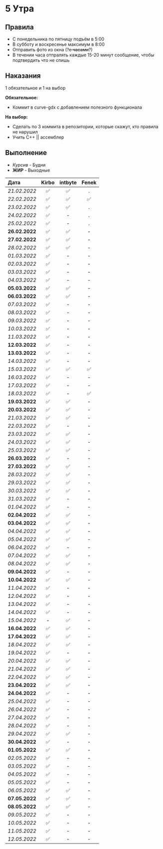 # 5 Утра

## Правила

* С понедельника по пятницу подъём в 5:00
* В субботу и воскресенье максимум в 8:00
* Отправить фото из окна (?~~с часами~~?)
* В течении часа отпралять каждые 15-20 минут сообщение, чтобы подтвердить что не спишь

## Наказания
1 обязательное и 1 на выбор

**Обязательное:**
- Коммит в curve-gdx с добавлением полезного функционала

**На выбор:**

- Сделать по 3 коммита в репозитории, которые скажут, кто правила не нарушил
- Учить C++ || ассемблер


## Выполнение

* _Курсив_ - Будни
* **ЖИР** - Выходные

| Дата           | Kirbo | intbyte | Fenek |
|:---------------|:-----:|:-------:|:-----:|
|  _21.02.2022_  |  ✅   |   ✅    |   .   |
|  _22.02.2022_  |  ✅   |   ✅    |  ✅   |
|  _23.02.2022_  |  ✅   |   ✅    |   .   |
|  _24.02.2022_  |  ✅   |    -    |   .   |
|  _25.02.2022_  |  ✅   |    -    |   .   |
| **26.02.2022** |  ✅   |   ✅    |   -   |
| **27.02.2022** |  ✅   |   ✅    |   -   |
|  _28.02.2022_  |  ✅   |   ✅    |   -   |
|  _01.03.2022_  |  ✅   |    -    |   -   |
|  _02.03.2022_  |  ✅   |    -    |   -   |
|  _03.03.2022_  |  ✅   |    -    |   -   |
|  _04.03.2022_  |  ✅   |    -    |   -   |
| **05.03.2022** |  ✅   |   ✅    |   -   |
| **06.03.2022** |  ✅   |   ✅    |   -   |
|  _07.03.2022_  |  ✅   |    -    |   -   |
|  _08.03.2022_  |  ✅   |    -    |   -   |
|  _09.03.2022_  |  ✅   |    -    |   -   |
|  _10.03.2022_  |  ✅   |    -    |   -   |
|  _11.03.2022_  |  ✅   |    -    |   -   |
| **12.03.2022** |  ✅   |    -    |   -   |
| **13.03.2022** |  ✅   |    -    |   -   |
|  _14.03.2022_  |  ✅   |    -    |   -   |
|  _15.03.2022_  |  ✅   |   ✅    |  ✅   |
|  _16.03.2022_  |  ✅   |    -    |   -   |
|  _17.03.2022_  |  ✅   |    -    |   -   |
|  _18.03.2022_  |  ✅   |    -    |  ✅   |
| **19.03.2022** |  ✅   |   ✅    |   -   |
| **20.03.2022** |  ✅   |   ✅    |   -   |
|  _21.03.2022_  |  ✅   |   ✅    |   -   |
|  _22.03.2022_  |  ✅   |    -    |   -   |
|  _23.03.2022_  |  ✅   |   ✅    |   -   |
|  _24.03.2022_  |  ✅   |   ✅    |   -   |
|  _25.03.2022_  |  ✅   |   ✅    |   -   |
| **26.03.2022** |  ✅   |    -    |   -   |
| **27.03.2022** |  ✅   |   ✅    |   -   |
|  _28.03.2022_  |  ✅   |   ✅    |   -   |
|  _29.03.2022_  |  ✅   |   ✅    |   -   |
|  _30.03.2022_  |  ✅   |   ✅    |   -   |
|  _31.03.2022_  |  ✅   |    -    |   -   |
|  _01.04.2022_  |  ✅   |    -    |   -   |
| **02.04.2022** |  ✅   |   ✅    |   -   |
| **03.04.2022** |  ✅   |   ✅    |   -   |
|  _04.04.2022_  |  ✅   |   ✅    |   -   |
|  _05.04.2022_  |  ✅   |   ✅    |   -   |
|  _06.04.2022_  |  ✅   |    -    |   -   |
|  _07.04.2022_  |  ✅   |   ✅    |   -   |
|  _08.04.2022_  |  ✅   |   ✅    |   -   |
| **09.04.2022** |  ✅   |    -    |   -   |
| **10.04.2022** |  ✅   |   ✅    |   -   |
|  _11.04.2022_  |  ✅   |    -    |   -   |
|  _12.04.2022_  |  ✅   |    -    |   -   |
|  _13.04.2022_  |  ✅   |    -    |   -   |
|  _14.04.2022_  |  ✅   |    -    |   -   |
|  _15.04.2022_  |   -   |   ✅    |   -   |
| **16.04.2022** |  ✅   |   ✅    |   -   |
| **17.04.2022** |  ✅   |   ✅    |   -   |
|  _18.04.2022_  |  ✅   |   ✅    |   -   |
|  _19.04.2022_  |  ✅   |    -    |   -   |
|  _20.04.2022_  |  ✅   |   ✅    |   -   |
|  _21.04.2022_  |  ✅   |   ✅    |   -   |
|  _22.04.2022_  |  ✅   |   ✅    |   -   |
| **23.04.2022** |  ✅   |   ✅    |   -   |
| **24.04.2022** |  ✅   |    -    |   -   |
|  _25.04.2022_  |  ✅   |    -    |   -   |
|  _26.04.2022_  |  ✅   |    -    |   -   |
|  _27.04.2022_  |  ✅   |    -    |   -   |
|  _28.04.2022_  |  ✅   |    -    |   -   |
|  _29.04.2022_  |  ✅   |   ✅    |   -   |
| **30.04.2022** |  ✅   |    -    |   -   |
| **01.05.2022** |  ✅   |   ✅    |   -   |
|  _02.05.2022_  |  ✅   |    -    |   -   |
|  _03.05.2022_  |  ✅   |    -    |   -   |
|  _04.05.2022_  |  ✅   |    -    |   -   |
|  _05.05.2022_  |  ✅   |    -    |   -   |
|  _06.05.2022_  |  ✅   |   ✅    |   -   |
| **07.05.2022** |  ✅   |   ✅    |   -   |
| **08.05.2022** |  ✅   |   ✅    |   -   |
|  _09.05.2022_  |  ✅   |    -    |   -   |
|  _10.05.2022_  |  ✅   |    -    |   -   |
|  _11.05.2022_  |  ✅   |    -    |   -   |
|  _12.05.2022_  |  ✅   |    -    |   -   |
